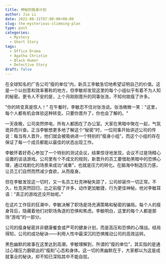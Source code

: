 ```yaml
---
title: 神秘的瘦身计划
author: Jia Li
date: 2022-08-31T07:00:00+08:00
slug: the-mysterious-slimming-plan
type: post
categories:
  - Mystery
  - Short Story
tags:
  - Office Drama
  - Agatha Christie
  - Black Humor
  - Detective Story
draft: false
---
```


在全球知名的广告公司“瘦的单位”内，新员工李敏急切地希望证明自己的价值。这是一个以创意和效率著称的地方，但李敏却发现这里的每个小组似乎有着不为人知的秘密。更令人不安的是，上个月刚刚晋升的同事张浩，不知何故瘦了许多。

"你的转变真是惊人！" 在午餐时，李敏忍不住对张浩说。张浩微微一笑："这里，每个人都有机会体验这种转变。只要你晋升了，你也会了解的。"

一天夜晚，公司突然停电，所有人都困在了办公室。大家在黑暗中聚在一起，气氛诡异而兴奋。正当李敏想更多地了解这个“秘密”时，一位同事开始讲述公司的传说：每当有人晋升，他们就会被吸纳进一个特别的“瘦身小组”，而这个小组的存在保证了每一个成员都能以最佳的状态出现工作。

李敏怀着好奇心参加了一个特别的测试会议，结果惊讶地发现，会议不过是场精心设置的谈话游戏。公司里有个不成文的规则，新晋升的员工要借助黑暗中的恐惧心理，通过戏剧化的场景来成功“减重”，也就是压力的转化。在脑海中制造压力感，让员工们自然而然减少食欲，从而瘦身。

但在李敏发现这一切时，又一名员工杜克神秘失踪了，公司却装作一切正常。不久，杜克突然回归，比之前瘦了许多，动作更加敏捷，行为更佳神秘。他对李敏耳语：“真正的游戏还没开始呢。”

在这片工作狂的狂潮中，李敏决解了职场是场充满策略和秘密的骗局。每个人的瘦身背后，隐藏着他们对职场角逐的恐惧和焦虑。李敏明白，这里的每个人都是那场“游戏”的一部分。

公司的瘦身秘密并非健康餐食或严苛的健身计划，而是高压和恐惧的心理战。结局得知，公司的成功秘诀——利用人性中最深沉的恐惧推动公司的高效运转。

黑色幽默的故事在这里达到高潮，李敏理解到，所谓的“瘦的单位”，其实指的是通过心理压力磨砺出的“瘦削”心态和身体。这一切的黑幽默在于，大家都以为这是成就事业的秘诀，却不知已深陷其中不能自拔。
